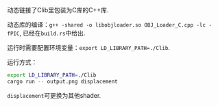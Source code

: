 动态链接了Clib里包装为C库的C++库.

动态库的编译：`g++ -shared -o libobjloader.so OBJ_Loader_C.cpp -lc -fPIC`, 已经在`build.rs`中给出.

运行时需要配置环境变量：`export LD_LIBRARY_PATH=./Clib`.

运行方式：
```bash
export LD_LIBRARY_PATH=./Clib
cargo run -- output.png displacement
```

`displacement`可更换为其他shader.